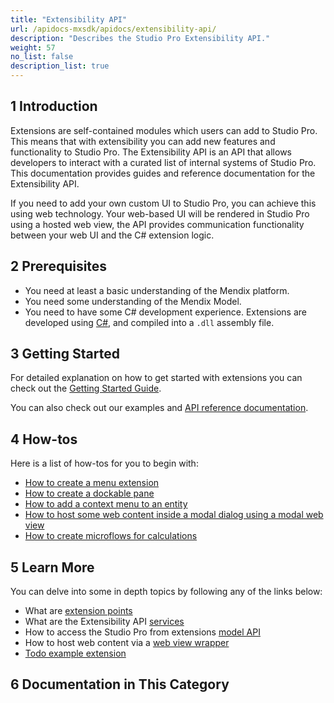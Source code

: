 ```yaml
---
title: "Extensibility API"
url: /apidocs-mxsdk/apidocs/extensibility-api/
description: "Describes the Studio Pro Extensibility API."
weight: 57
no_list: false
description_list: true
---
```


## 1 Introduction

Extensions are self-contained modules which users can add to Studio Pro. This means that with extensibility you can add new features and functionality to Studio Pro. The Extensibility API is an API that allows developers to interact with a curated list of internal systems of Studio Pro. This documentation provides guides and reference documentation for the Extensibility API.

If you need to add your own custom UI to Studio Pro, you can achieve this using web technology. Your web-based UI will be rendered in Studio Pro using a hosted web view, the API provides communication functionality between your web UI and the C# extension logic.

## 2 Prerequisites

* You need at least a basic understanding of the Mendix platform.
* You need some understanding of the Mendix Model.
* You need to have some C# development experience. Extensions are developed using [C#](https://docs.microsoft.com/en-us/dotnet/), and compiled into a `.dll` assembly file.

## 3 Getting Started

For detailed explanation on how to get started with extensions you can check out the [Getting Started Guide](/apidocs-mxsdk/apidocs/extensibility-api/getting-started/).

You can also check out our examples and [API reference documentation](https://github.com/mendix/ExtensionAPI-Samples).

## 4 How-tos

Here is a list of how-tos for you to begin with:

* [How to create a menu extension](/apidocs-mxsdk/apidocs/extensibility-api/create-menu-extension/)
* [How to create a dockable pane](/apidocs-mxsdk/apidocs/extensibility-api/create-dockable-pane-extension/)
* [How to add a context menu to an entity](/apidocs-mxsdk/apidocs/extensibility-api/create-context-menu/)
* [How to host some web content inside a modal dialog using a modal web view](/apidocs-mxsdk/apidocs/extensibility-api/create-modal-web-view/)
* [How to create microflows for calculations](/apidocs-mxsdk/apidocs/extensibility-api/create-microflows-for-calculations/)

## 5 Learn More

You can delve into some in depth topics by following any of the links below:

- What are [extension points](/apidocs-mxsdk/apidocs/extensibility-api/extensionpoints_intro/)
- What are the Extensibility API [services](/apidocs-mxsdk/apidocs/extensibility-api/introductions/services/)
- How to access the Studio Pro from extensions [model API](/apidocs-mxsdk/apidocs/extensibility-api/interact-with-model-api/)
- How to host web content via a [web view wrapper](/apidocs-mxsdk/apidocs/extensibility-api/introductions/web-views/)
- [Todo example extension](/apidocs-mxsdk/apidocs/extensibility-api/extensibility-api-howtos/build-todo-example-extension/)

## 6 Documentation in This Category
